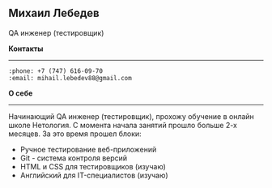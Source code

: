 ## **Михаил Лебедев**


QA инженер (тестировщик)  


**Контакты**
 ___
```
:phone: +7 (747) 616-09-70  
:email: mihail.lebedev88@gmail.com
```

**О себе**
___

Начинающий QA инженер (тестировщик), прохожу обучение в онлайн школе Нетология. С момента начала занятий прошло больше 2-х месяцев. За это время прошел блоки:

* Ручное тестирование веб-приложений
* Git - система контроля версий
* HTML и CSS для тестировщиков (изучаю)
* Английский для IT-специалистов (изучаю)
  
